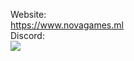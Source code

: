 Website:                                         
https://www.novagames.ml                                         
Discord:                                         
<a href="http://discord.novagames.ml"><img src="https://discordapp.com/api/guilds/749403975379320953/widget.png?style=banner4"></a>                              
